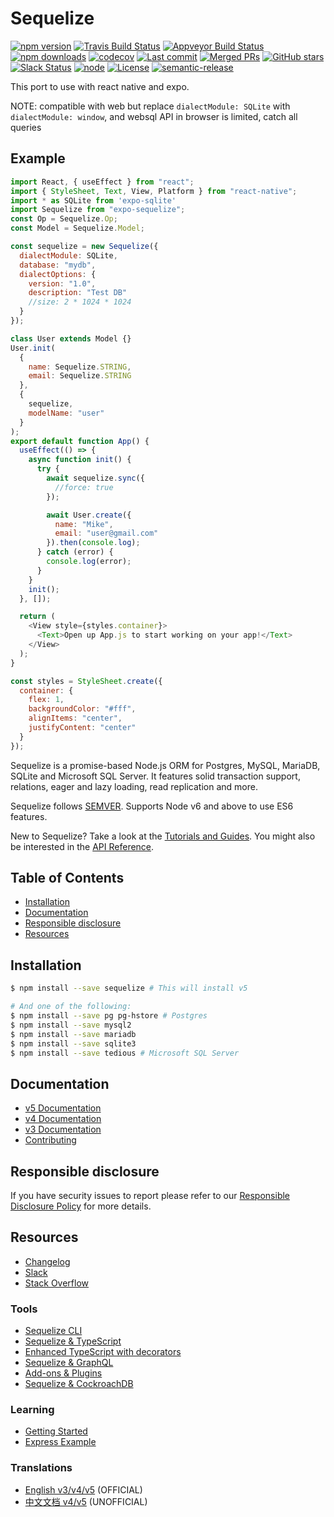 # Sequelize

[![npm version](https://badgen.net/npm/v/sequelize)](https://www.npmjs.com/package/sequelize)
[![Travis Build Status](https://badgen.net/travis/sequelize/sequelize?icon=travis)](https://travis-ci.org/sequelize/sequelize)
[![Appveyor Build Status](https://ci.appveyor.com/api/projects/status/9l1ypgwsp5ij46m3/branch/master?svg=true)](https://ci.appveyor.com/project/sushantdhiman/sequelize/branch/master)
[![npm downloads](https://badgen.net/npm/dm/sequelize)](https://www.npmjs.com/package/sequelize)
[![codecov](https://badgen.net/codecov/c/github/sequelize/sequelize?icon=codecov)](https://codecov.io/gh/sequelize/sequelize)
[![Last commit](https://badgen.net/github/last-commit/sequelize/sequelize)](https://github.com/sequelize/sequelize)
[![Merged PRs](https://badgen.net/github/merged-prs/sequelize/sequelize)](https://github.com/sequelize/sequelize)
[![GitHub stars](https://badgen.net/github/stars/sequelize/sequelize)](https://github.com/sequelize/sequelize)
[![Slack Status](https://sequelize-slack.herokuapp.com/badge.svg)](http://sequelize-slack.herokuapp.com/)
[![node](https://badgen.net/npm/node/sequelize)](https://www.npmjs.com/package/sequelize)
[![License](https://badgen.net/github/license/sequelize/sequelize)](https://github.com/sequelize/sequelize/blob/master/LICENSE)
[![semantic-release](https://img.shields.io/badge/%20%20%F0%9F%93%A6%F0%9F%9A%80-semantic--release-e10079.svg)](https://github.com/semantic-release/semantic-release)

This port to use with react native and expo.

NOTE: compatible with web but replace `dialectModule: SQLite` with `dialectModule: window`, and websql API in browser is limited, catch all queries

## Example
```js
import React, { useEffect } from "react";
import { StyleSheet, Text, View, Platform } from "react-native";
import * as SQLite from 'expo-sqlite'
import Sequelize from "expo-sequelize";
const Op = Sequelize.Op;
const Model = Sequelize.Model;

const sequelize = new Sequelize({
  dialectModule: SQLite,
  database: "mydb",
  dialectOptions: {
    version: "1.0",
    description: "Test DB"
    //size: 2 * 1024 * 1024
  }
});

class User extends Model {}
User.init(
  {
    name: Sequelize.STRING,
    email: Sequelize.STRING
  },
  {
    sequelize,
    modelName: "user"
  }
);
export default function App() {
  useEffect(() => {
    async function init() {
      try {
        await sequelize.sync({
          //force: true
        });

        await User.create({
          name: "Mike",
          email: "user@gmail.com"
        }).then(console.log);
      } catch (error) {
        console.log(error);
      }
    }
    init();
  }, []);

  return (
    <View style={styles.container}>
      <Text>Open up App.js to start working on your app!</Text>
    </View>
  );
}

const styles = StyleSheet.create({
  container: {
    flex: 1,
    backgroundColor: "#fff",
    alignItems: "center",
    justifyContent: "center"
  }
});
```
Sequelize is a promise-based Node.js ORM for Postgres, MySQL, MariaDB, SQLite and Microsoft SQL Server. It features solid transaction support, relations, eager and lazy loading, read replication and more.

Sequelize follows [SEMVER](http://semver.org). Supports Node v6 and above to use ES6 features.

New to Sequelize? Take a look at the [Tutorials and Guides](https://sequelize.org/master). You might also be interested in the [API Reference](https://sequelize.org/master/identifiers).

## Table of Contents
- [Installation](#installation)
- [Documentation](#documentation)
- [Responsible disclosure](#responsible-disclosure)
- [Resources](#resources)

## Installation

```bash
$ npm install --save sequelize # This will install v5

# And one of the following:
$ npm install --save pg pg-hstore # Postgres
$ npm install --save mysql2
$ npm install --save mariadb
$ npm install --save sqlite3
$ npm install --save tedious # Microsoft SQL Server
```

## Documentation
- [v5 Documentation](https://sequelize.org/master)
- [v4 Documentation](https://sequelize.org/v4)
- [v3 Documentation](https://sequelize.org/v3)
- [Contributing](https://github.com/sequelize/sequelize/blob/master/CONTRIBUTING.md)

## Responsible disclosure
If you have security issues to report please refer to our [Responsible Disclosure Policy](./SECURITY.md) for more details.

## Resources
- [Changelog](https://github.com/sequelize/sequelize/releases)
- [Slack](http://sequelize-slack.herokuapp.com/)
- [Stack Overflow](https://stackoverflow.com/questions/tagged/sequelize.js)

### Tools
- [Sequelize CLI](https://github.com/sequelize/cli)
- [Sequelize & TypeScript](https://sequelize.org/master/manual/typescript.html)
- [Enhanced TypeScript with decorators](https://github.com/RobinBuschmann/sequelize-typescript)
- [Sequelize & GraphQL](https://github.com/mickhansen/graphql-sequelize)
- [Add-ons & Plugins](https://sequelize.org/master/manual/resources.html)
- [Sequelize & CockroachDB](https://github.com/cockroachdb/sequelize-cockroachdb)

### Learning
- [Getting Started](https://sequelize.org/master/manual/getting-started)
- [Express Example](https://github.com/sequelize/express-example)

### Translations
- [English v3/v4/v5](https://sequelize.org) (OFFICIAL)
- [中文文档 v4/v5](https://github.com/demopark/sequelize-docs-Zh-CN) (UNOFFICIAL)

